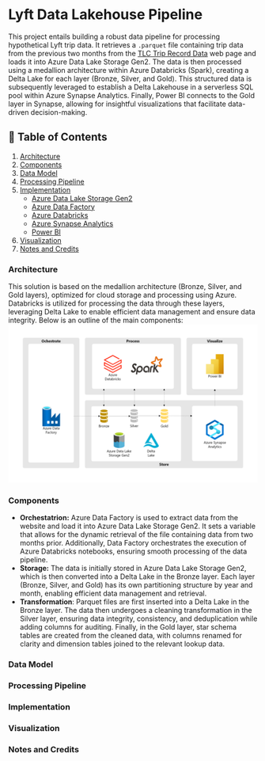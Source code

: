 # Lyft Data Lakehouse Pipeline
This project entails building a robust data pipeline for processing hypothetical Lyft trip data. It retrieves a `.parquet` file containing trip data from the previous two months from the [TLC Trip Record Data](https://www.nyc.gov/site/tlc/about/tlc-trip-record-data.page) web page and loads it into Azure Data Lake Storage Gen2. The data is then processed using a medallion architecture within Azure Databricks (Spark), creating a Delta Lake for each layer (Bronze, Silver, and Gold). This structured data is subsequently leveraged to establish a Delta Lakehouse in a serverless SQL pool within Azure Synapse Analytics. Finally, Power BI connects to the Gold layer in Synapse, allowing for insightful visualizations that facilitate data-driven decision-making.

## 📑 Table of Contents
1. [Architecture](#architecture)
2. [Components](#components)
3. [Data Model](#data-model)
4. [Processing Pipeline](#processing-pipeline)
5. [Implementation](#implementation)
   - [Azure Data Lake Storage Gen2](#azure-data-lake-storage-gen2-configuration)
   - [Azure Data Factory](#azure-data-factory-configuration)
   - [Azure Databricks](#azure-databricks-configuration)
   - [Azure Synapse Analytics](#azure-synapse-analytics-configuration)
   - [Power BI](#power-bi-configuration)
7. [Visualization](#visualization)
8. [Notes and Credits](#notes-and-credits)

### Architecture 
This solution is based on the medallion architecture (Bronze, Silver, and Gold layers), optimized for cloud storage and processing using Azure. Databricks is utilized for processing the data through these layers, leveraging Delta Lake to enable efficient data management and ensure data integrity. Below is an outline of the main components:
![Architecture](./assets/architecture-diagram.png)

### Components
- **Orchestatrion:** Azure Data Factory is used to extract data from the website and load it into Azure Data Lake Storage Gen2. It sets a variable that allows for the dynamic retrieval of the file containing data from two months prior. Additionally, Data Factory orchestrates the execution of Azure Databricks notebooks, ensuring smooth processing of the data pipeline.
- **Storage:** The data is initially stored in Azure Data Lake Storage Gen2, which is then converted into a Delta Lake in the Bronze layer. Each layer (Bronze, Silver, and Gold) has its own partitioning structure by year and month, enabling efficient data management and retrieval.
- **Transformation**: Parquet files are first inserted into a Delta Lake in the Bronze layer. The data then undergoes a cleaning transformation in the Silver layer, ensuring data integrity, consistency, and deduplication while adding columns for auditing. Finally, in the Gold layer, star schema tables are created from the cleaned data, with columns renamed for clarity and dimension tables joined to the relevant lookup data.

### Data Model

### Processing Pipeline

### Implementation

### Visualization

### Notes and Credits
